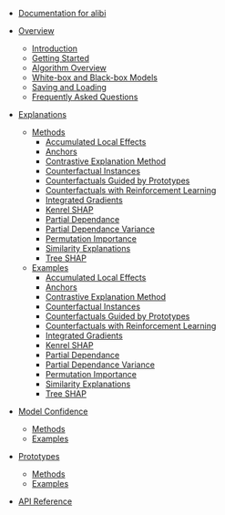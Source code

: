 * [Documentation for alibi](README.md)
* [Overview]()
  * [Introduction]()
  * [Getting Started]()
  * [Algorithm Overview]()
  * [White-box and Black-box Models]()
  * [Saving and Loading]()
  * [Frequently Asked Questions]()


* [Explanations]()
  * [Methods]()
    * [Accumulated Local Effects]()
    * [Anchors]()
    * [Contrastive Explanation Method]()
    * [Counterfactual Instances]()
    * [Counterfactuals Guided by Prototypes]()
    * [Counterfactuals with Reinforcement Learning]()
    * [Integrated Gradients]()
    * [Kenrel SHAP]()
    * [Partial Dependance]()
    * [Partial Dependance Variance]()
    * [Permutation Importance]()
    * [Similarity Explanations]()
    * [Tree SHAP]()
  * [Examples]()
    * [Accumulated Local Effects]()
    * [Anchors]()
    * [Contrastive Explanation Method]()
    * [Counterfactual Instances]()
    * [Counterfactuals Guided by Prototypes]()
    * [Counterfactuals with Reinforcement Learning]()
    * [Integrated Gradients]()
    * [Kenrel SHAP]()
    * [Partial Dependance]()
    * [Partial Dependance Variance]()
    * [Permutation Importance]()
    * [Similarity Explanations]()
    * [Tree SHAP]()


* [Model Confidence]()
  * [Methods]()
  * [Examples]()

* [Prototypes]()
  * [Methods]()
  * [Examples]()

* [API Reference]()
